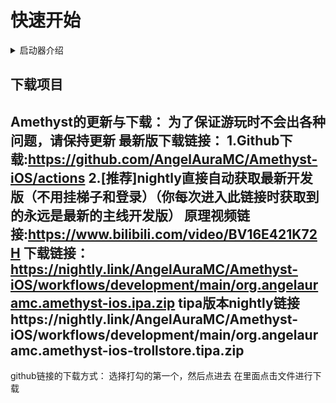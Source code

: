 # 快速开始
<details><summary>启动器介绍</summary>
1. 项目概述

Amethyst-iOS(原PojavLauncher)是一款专为《Minecraft: Java Edition》设计的跨平台启动器，支持iOS/iPadOS和Android设备。它基于开源项目Boardwalk开发，旨在让移动端用户也能流畅运行Java版《我的世界》，包括模组加载和版本管理功能。

2. 核心功能

- 多版本支持：覆盖从早期测试版（如rd-132211）到最新快照版（如1.21）的所有Java版游戏版本。
- 模组兼容性：支持Forge、Fabric、OptiFine和Quilt等主流模组加载器，用户可自由安装和管理模组。
- 操作优化：
   - 提供自定义屏幕控制布局，支持触控、键盘/鼠标及游戏手柄。
   - 集成即时编译（JIT）技术提升性能，需通过TrollStore等工具启用。
- 性能适配：针对越狱设备和TrollStore优化，降低延迟并提升稳定性。

3. 安装与兼容性

- 设备要求：需运行iOS 14.0及以上系统，推荐iPhone XS及以上机型或第10代iPad及以上平板以获得最佳体验。
- 安装方式：
   - 通过TrollStore、AltStore或SideStore等工具侧载安装。
   - GitHub官方仓库提供下载链接（需手动安装依赖环境）。
- JIT启用：部分设备需借助TrollStore自动启用JIT，否则可能影响运行速度。

4. 特色亮点

- 用户友好设计：
   - 一键安装模组、材质包和地图，简化操作流程。
   - 支持皮肤编辑和游戏参数调整（如画质、TNT爆炸效果等）。
- 开源社区驱动：由活跃开发者社区维护，持续更新功能并修复问题。
- 教育与应用场景：适合模组开发测试、课堂教学（如编程与游戏设计）及移动端娱乐。

5. 注意事项

- 系统限制：非越狱设备需依赖侧载工具，且可能存在签名失效风险（需定期重装）。
- 安全性：建议从官方GitHub或可信站点下载，避免第三方修改版本的安全隐患。
- 性能差异：低端设备运行高版本或模组时可能出现卡顿，建议调整画质设置。

如需进一步了解安装教程或功能细节，可参考Amethyst的GitHub仓库或相关社区论坛。

</details>

## 下载项目

Amethyst的更新与下载：
为了保证游玩时不会出各种问题，请保持更新
最新版下载链接：
1.Github下载:https://github.com/AngelAuraMC/Amethyst-iOS/actions
2.[推荐]nightly直接自动获取最新开发版（不用挂梯子和登录）（你每次进入此链接时获取到的永远是最新的主线开发版）
原理视频链接:https://www.bilibili.com/video/BV16E421K72H
下载链接：
https://nightly.link/AngelAuraMC/Amethyst-iOS/workflows/development/main/org.angelauramc.amethyst-ios.ipa.zip
tipa版本nightly链接https://nightly.link/AngelAuraMC/Amethyst-iOS/workflows/development/main/org.angelauramc.amethyst-ios-trollstore.tipa.zip
-------------
github链接的下载方式：
选择打勾的第一个，然后点进去
在里面点击文件进行下载